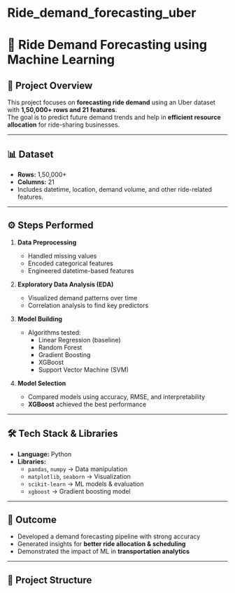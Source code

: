 # Ride_demand_forecasting_uber


# 🚖 Ride Demand Forecasting using Machine Learning  

## 📌 Project Overview  
This project focuses on **forecasting ride demand** using an Uber dataset with **1,50,000+ rows and 21 features**.  
The goal is to predict future demand trends and help in **efficient resource allocation** for ride-sharing businesses.  

---

## 📊 Dataset  
- **Rows:** 1,50,000+  
- **Columns:** 21  
- Includes datetime, location, demand volume, and other ride-related features.  

---

## ⚙️ Steps Performed  
1. **Data Preprocessing**  
   - Handled missing values  
   - Encoded categorical features  
   - Engineered datetime-based features  

2. **Exploratory Data Analysis (EDA)**  
   - Visualized demand patterns over time  
   - Correlation analysis to find key predictors  

3. **Model Building**  
   - Algorithms tested:  
     - Linear Regression (baseline)  
     - Random Forest  
     - Gradient Boosting  
     - XGBoost  
     - Support Vector Machine (SVM)  

4. **Model Selection**  
   - Compared models using accuracy, RMSE, and interpretability  
   - **XGBoost** achieved the best performance  

---

## 🛠️ Tech Stack & Libraries  
- **Language:** Python  
- **Libraries:**  
  - `pandas`, `numpy` → Data manipulation  
  - `matplotlib`, `seaborn` → Visualization  
  - `scikit-learn` → ML models & evaluation  
  - `xgboost` → Gradient boosting model  

---

## 🚀 Outcome  
- Developed a demand forecasting pipeline with strong accuracy  
- Generated insights for **better ride allocation & scheduling**  
- Demonstrated the impact of ML in **transportation analytics**  

---

## 📂 Project Structure  
